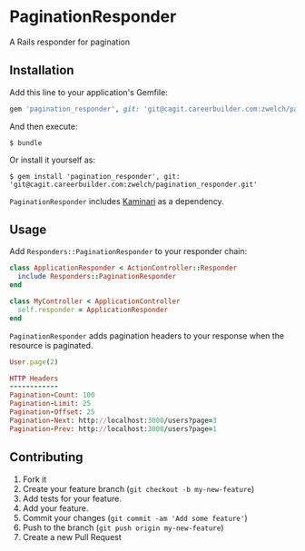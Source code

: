 # PaginationResponder

A Rails responder for pagination

## Installation

Add this line to your application's Gemfile:

```ruby
gem 'pagination_responder', git: 'git@cagit.careerbuilder.com:zwelch/pagination_responder.git'
```

And then execute:

    $ bundle

Or install it yourself as:

    $ gem install 'pagination_responder', git: 'git@cagit.careerbuilder.com:zwelch/pagination_responder.git'

`PaginationResponder` includes [Kaminari](https://github.com/amatsuda/kaminari) as a dependency. 

## Usage

Add `Responders::PaginationResponder` to your responder chain:

```ruby
class ApplicationResponder < ActionController::Responder
  include Responders::PaginationResponder
end

class MyController < ApplicationController
  self.responder = ApplicationResponder
end
```

`PaginationResponder` adds pagination headers to your response when the resource is paginated.

```ruby
User.page(2)

HTTP Headers
------------
Pagination-Count: 100
Pagination-Limit: 25
Pagination-Offset: 25
Pagination-Next: http://localhost:3000/users?page=3
Pagination-Prev: http://localhost:3000/users?page=1
```

## Contributing

1. Fork it
2. Create your feature branch (`git checkout -b my-new-feature`)
3. Add tests for your feature.
4. Add your feature.
5. Commit your changes (`git commit -am 'Add some feature'`)
6. Push to the branch (`git push origin my-new-feature`)
7. Create a new Pull Request
